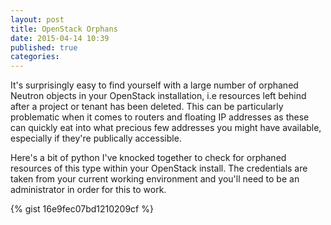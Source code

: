 ```yaml
---
layout: post
title: OpenStack Orphans
date: 2015-04-14 10:39
published: true
categories:
---
```


It's surprisingly easy to find yourself with a large number of orphaned Neutron objects in your OpenStack installation, i.e resources left behind after a project or tenant has been deleted.  This can be particularly problematic when it comes to routers and floating IP addresses as these can quickly eat into what precious few addresses you might have available, especially if they're publically accessible.

Here's a bit of python I've knocked together to check for orphaned resources of this type within your OpenStack install.  The credentials are taken from your current working environment and you'll need to be an administrator in order for this to work.

{% gist 16e9fec07bd1210209cf %}

